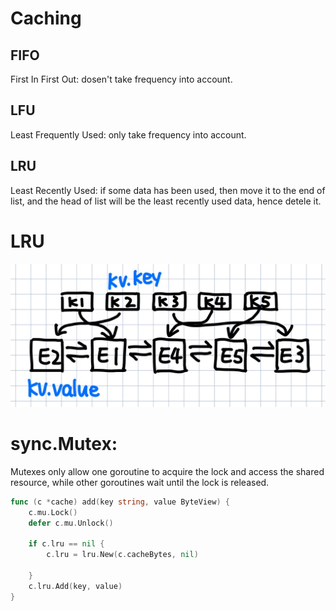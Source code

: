 # Caching

## FIFO
First In First Out: dosen't take frequency into account.

## LFU
Least Frequently Used: only take frequency into account.
## LRU
Least Recently Used: if some data has been used, then move it to the end of list, and the head of list will be the least recently used data, hence detele it.

# LRU
![LRU](/public/lru.jpg)

# sync.Mutex: 
Mutexes only allow one goroutine to acquire the lock and access the shared resource, while other goroutines wait until the lock is released.
```go
func (c *cache) add(key string, value ByteView) {
	c.mu.Lock()
	defer c.mu.Unlock()
    
	if c.lru == nil {
		c.lru = lru.New(c.cacheBytes, nil)

	}
	c.lru.Add(key, value)
}
```